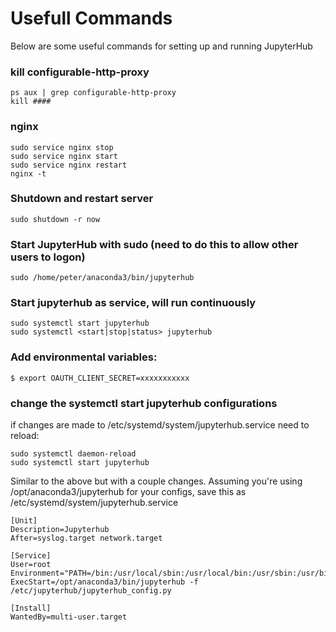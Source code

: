 # Usefull Commands

Below are some useful commands for setting up and running JupyterHub 

### kill configurable-http-proxy

```
ps aux | grep configurable-http-proxy
kill ####                
```

### nginx

```
sudo service nginx stop
sudo service nginx start
sudo service nginx restart
nginx -t
```

### Shutdown and restart server

```
sudo shutdown -r now
```

### Start JupyterHub with sudo (need to do this to allow other users to logon)

```
sudo /home/peter/anaconda3/bin/jupyterhub
```

### Start jupyterhub as service, will run continuously

```
sudo systemctl start jupyterhub
sudo systemctl <start|stop|status> jupyterhub
```

### Add environmental variables:

```
$ export OAUTH_CLIENT_SECRET=xxxxxxxxxxx
```

### change the systemctl start jupyterhub configurations

if changes are made to /etc/systemd/system/jupyterhub.service need to reload:

```
sudo systemctl daemon-reload
sudo systemctl start jupyterhub
```

Similar to the above but with a couple changes. Assuming you're using /opt/anaconda3/jupyterhub for your configs, save this as /etc/systemd/system/jupyterhub.service

```
[Unit]
Description=Jupyterhub
After=syslog.target network.target

[Service]
User=root
Environment="PATH=/bin:/usr/local/sbin:/usr/local/bin:/usr/sbin:/usr/bin:/opt/anaconda3/bin"
ExecStart=/opt/anaconda3/bin/jupyterhub -f /etc/jupyterhub/jupyterhub_config.py

[Install]
WantedBy=multi-user.target
```
